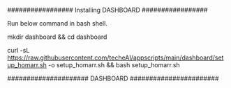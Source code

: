 ################# Installing DASHBOARD #################

Run below command in bash shell.

mkdir dashboard && cd dashboard

curl -sL https://raw.githubusercontent.com/techeAI/appscripts/main/dashboard/setup_homarr.sh -o setup_homarr.sh && bash setup_homarr.sh




##################### DASHBOARD #######################
